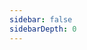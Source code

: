 ```yaml
---
sidebar: false
sidebarDepth: 0
---
```



<ClientOnly>
<self-avoiding></self-avoiding>
</ClientOnly>



